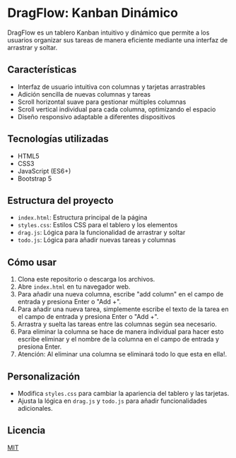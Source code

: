 # DragFlow: Kanban Dinámico

DragFlow es un tablero Kanban intuitivo y dinámico que permite a los usuarios organizar sus tareas de manera eficiente mediante una interfaz de arrastrar y soltar.

## Características

- Interfaz de usuario intuitiva con columnas y tarjetas arrastrables
- Adición sencilla de nuevas columnas y tareas
- Scroll horizontal suave para gestionar múltiples columnas
- Scroll vertical individual para cada columna, optimizando el espacio
- Diseño responsivo adaptable a diferentes dispositivos

## Tecnologías utilizadas

- HTML5
- CSS3
- JavaScript (ES6+)
- Bootstrap 5

## Estructura del proyecto

- `index.html`: Estructura principal de la página
- `styles.css`: Estilos CSS para el tablero y los elementos
- `drag.js`: Lógica para la funcionalidad de arrastrar y soltar
- `todo.js`: Lógica para añadir nuevas tareas y columnas

## Cómo usar

1. Clona este repositorio o descarga los archivos.
2. Abre `index.html` en tu navegador web.
3. Para añadir una nueva columna, escribe "add column" en el campo de entrada y presiona Enter o "Add +".
4. Para añadir una nueva tarea, simplemente escribe el texto de la tarea en el campo de entrada y presiona Enter o "Add +".
5. Arrastra y suelta las tareas entre las columnas según sea necesario.
6. Para eliminar la columna se hace de manera individual para hacer esto escribe eliminar y el nombre de la columna en el campo de entrada y presiona Enter.
7. Atención: Al eliminar una columna se eliminará todo lo que esta en ella!.

## Personalización

- Modifica `styles.css` para cambiar la apariencia del tablero y las tarjetas.
- Ajusta la lógica en `drag.js` y `todo.js` para añadir funcionalidades adicionales.


## Licencia

[MIT](https://choosealicense.com/licenses/mit/)